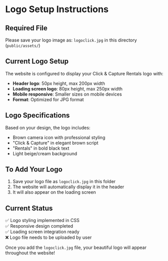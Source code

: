 # Logo Setup Instructions

## Required File
Please save your logo image as: `logoclick.jpg` in this directory (`public/assets/`)

## Current Logo Setup
The website is configured to display your Click & Capture Rentals logo with:
- **Header logo**: 50px height, max 200px width
- **Loading screen logo**: 80px height, max 250px width  
- **Mobile responsive**: Smaller sizes on mobile devices
- **Format**: Optimized for JPG format

## Logo Specifications
Based on your design, the logo includes:
- Brown camera icon with professional styling
- "Click & Capture" in elegant brown script
- "Rentals" in bold black text
- Light beige/cream background

## To Add Your Logo
1. Save your logo file as `logoclick.jpg` in this folder
2. The website will automatically display it in the header
3. It will also appear on the loading screen

## Current Status
✅ Logo styling implemented in CSS  
✅ Responsive design completed  
✅ Loading screen integration ready  
❌ Logo file needs to be uploaded by user  

Once you add the `logoclick.jpg` file, your beautiful logo will appear throughout the website!
